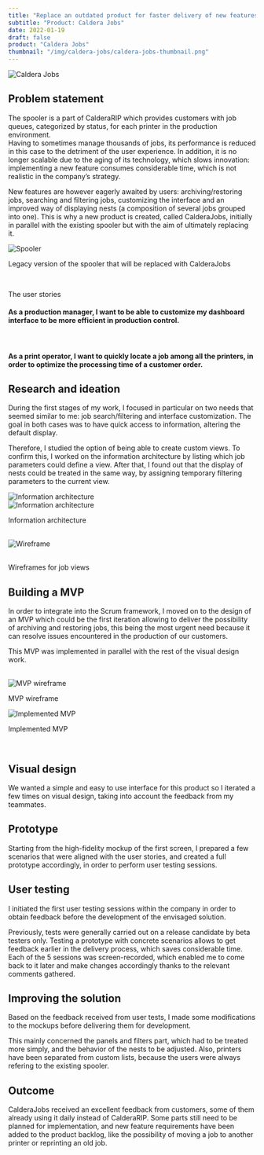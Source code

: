 ```yaml
---
title: "Replace an outdated product for faster delivery of new features"
subtitle: "Product: Caldera Jobs"
date: 2022-01-19
draft: false
product: "Caldera Jobs"
thumbnail: "/img/caldera-jobs/caldera-jobs-thumbnail.png"
---
```


<img src="/img/caldera-jobs/caldera-jobs-thumbnail-3x.png" class="sm-img mb-6" alt="Caldera Jobs">

<section>

<div class="row">

<div class="col-12 col-lg-7">

## Problem statement

The spooler is a part of CalderaRIP which provides customers with job queues, categorized by status, for each printer in the production environment.  
Having to sometimes manage thousands of jobs, its performance is reduced in this case to the detriment of the user experience. In addition, it is no longer scalable due to the aging of its technology, which slows innovation: implementing a new feature consumes considerable time, which is not realistic in the company’s strategy.

New features are however eagerly awaited by users: archiving/restoring jobs, searching and filtering jobs, customizing the interface and an improved way of displaying nests (a composition of several jobs grouped into one). This is why a new product is created, called CalderaJobs, initially in parallel with the existing spooler but with the aim of ultimately replacing it.

<img src="/img/caldera-jobs/spooler.png" class="sm-img mt-4" alt="Spooler">

<p class="sm-caption">Legacy version of the spooler that will be replaced with CalderaJobs</p>

</div>

<div class="col-md-1">&nbsp;</div>

<div class="col-12 col-lg-4">

<div class="sm-card">
    
<p class="sm-card-title">The user stories</p>

#### As a production manager, I want to be able to customize my dashboard interface to be more efficient in production control.

<br>

#### As a print operator, I want to quickly locate a job among all the printers, in order to optimize the processing time of a customer order.  

</div>

</div>

</div>

</section>

## Research and ideation
During the first stages of my work, I focused in particular on two needs that seemed similar to me: job search/filtering and interface customization. The goal in both cases was to have quick access to information, altering the default display.  

Therefore, I studied the option of being able to create custom views. To confirm this, I worked on the information architecture by listing which job parameters could define a view. After that, I found out that the display of nests could be treated in the same way, by assigning temporary filtering parameters to the current view.

<section>

<div class="row">

<div class="col-12 col-lg-6">

<img src="/img/caldera-jobs/information-architecture-1.jpg" class="sm-img mt-4" alt="Information architecture">

</div>

<div class="col-12 col-lg-6">

<img src="/img/caldera-jobs/information-architecture-2.jpg" class="sm-img mt-4" alt="Information architecture">

</div>

</div>

<p class="sm-caption">Information architecture</p>

<div class="row">

<div class="col-0 col-lg-3">&nbsp;</div>

<div class="col-12 col-lg-6">

<img src="/img/caldera-jobs/wireframe-1.jpg" class="sm-img mt-4" alt="Wireframe">

</div>

<div class="col-0 col-lg-3">&nbsp;</div>

</div>

<p class="sm-caption">Wireframes for job views</p>

</section>

<!-- <section>

<div class="row">

<div class="col-12 col-lg-4">

<img src="/img/caldera-jobs/wireframe-1.jpg" class="sm-img mt-4" alt="Wireframe">

</div>

<div class="col-12 col-lg-4">

<img src="/img/caldera-jobs/information-architecture-1.jpg" class="sm-img mt-4" alt="Information architecture">

</div>

<div class="col-12 col-lg-4">

<img src="/img/caldera-jobs/information-architecture-2.jpg" class="sm-img mt-4" alt="Information architecture">

</div>

</div>

<p class="sm-caption">Wireframes & Information architecture</p>

</section> -->










## Building a MVP
In order to integrate into the Scrum framework, I moved on to the design of an MVP which could be the first iteration allowing to deliver the possibility of archiving and restoring jobs, this being the most urgent need because it can resolve issues encountered in the production of our customers.  

This MVP was implemented in parallel with the rest of the visual design work.

<section>

<div class="row">

<div class="col-0 col-lg-1">&nbsp;</div>

<div class="col-12 col-lg-5">

<img src="/img/caldera-jobs/mvp-wireframe.jpg" class="sm-img mt-4" alt="MVP wireframe">

<p class="sm-caption">MVP wireframe</p>

</div>

<div class="col-12 col-lg-5">

<img src="/img/caldera-jobs/mvp.png" class="sm-img mt-4" alt="Implemented MVP">

<p class="sm-caption">Implemented MVP</p>

</div>

<div class="col-0 col-lg-1">&nbsp;</div>

</div>

</section>







## Visual design
We wanted a simple and easy to use interface for this product so I iterated a few times on visual design, taking into account the feedback from my teammates.

## Prototype
Starting from the high-fidelity mockup of the first screen, I prepared a few scenarios that were aligned with the user stories, and created a full prototype accordingly, in order to perform user testing sessions.

## User testing
I initiated the first user testing sessions within the company in order to obtain feedback before the development of the envisaged solution.
 
Previously, tests were generally carried out on a release candidate by beta testers only. Testing a prototype with concrete scenarios allows to get feedback earlier in the delivery process, which saves considerable time. Each of the 5 sessions was screen-recorded, which enabled me to come back to it later and make changes accordingly thanks to the relevant comments gathered.

## Improving the solution
Based on the feedback received from user tests, I made some modifications to the mockups before delivering them for development.

This mainly concerned the panels and filters part, which had to be treated more simply, and the behavior of the nests to be adjusted. Also, printers have been separated from custom lists, because the users were always refering to the existing spooler.

## Outcome
CalderaJobs received an excellent feedback from customers, some of them already using it daily instead of CalderaRIP. Some parts still need to be planned for implementation, and new feature requirements have been added to the product backlog, like the possibility of moving a job to another printer or reprinting an old job.